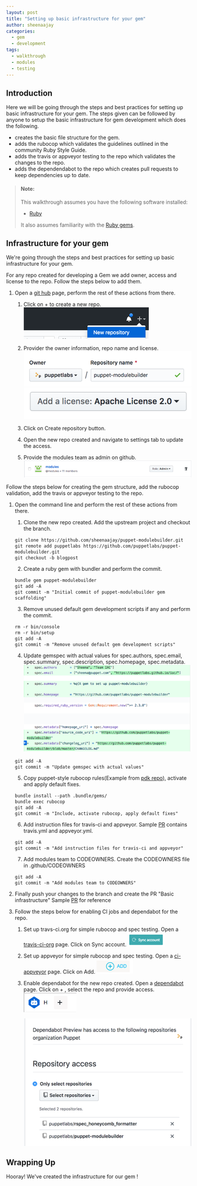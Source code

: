 ```yaml
---
layout: post
title: "Setting up basic infrastructure for your gem"
author: sheenaajay
categories:
  - gem
  - development
tags:
  - walkthrough
  - modules
  - testing
---
```


## Introduction

Here we will be going through the steps and best practices for setting up basic infrastructure for your gem. The steps given can be followed by anyone to setup the basic infrastructure for gem development which does the following. 
  - creates the basic file structure for the gem.
  - adds the rubocop which validates the guidelines outlined in the community Ruby Style Guide.
  - adds the travis or appveyor testing to the repo which validates the changes to the repo.
  - adds the dependendabot to the repo which creates pull requests to keep dependencies up to date.
  
> #### Note:
>
> This walkthrough assumes you have the following software installed:
>
> - [Ruby](https://www.ruby-lang.org/en/downloads/)
>
> It also assumes familiarity with the [Ruby gems](https://rubygems.org/).
> 

## Infrastructure for your gem

We're going through the steps and best practices for setting up basic infrastructure for your gem.

For any repo created for developing a Gem we add owner, access and license to the repo. Follow the steps below to add them.

1. Open a [git hub](https://github.com) page, perform the rest of these actions from there.
   1. Click on + to create a new repo.
      ![+](/assets/2020-02-19-infrastructure-for-the-gem/newrepo.png)

   2. Provider the owner information, repo name and license. 
      ![owner information and repo name](/assets/2020-02-19-infrastructure-for-the-gem/owner.png)
      ![license](/assets/2020-02-19-infrastructure-for-the-gem/license.png)
    
   3. Click on Create repository button.

   4. Open the new repo created and navigate to settings tab to update the access.

   5. Provide the modules team as admin on github.
      ![admin](/assets/2020-02-19-infrastructure-for-the-gem/githubowner.png)

Follow the steps below for creating the gem structure, add the rubocop validation, add the travis or appveyor testing to the repo.

1.  Open the command line and perform the rest of these actions from there.
    1.  Clone the new repo created. Add the upstream project and checkout the branch.
    ```shell
    git clone https://github.com/sheenaajay/puppet-modulebuilder.git
    git remote add puppetlabs https://github.com/puppetlabs/puppet-modulebuilder.git
    git checkout -b blogpost
    ```
    2.  Create a ruby gem with bundler and perform the commit.
    ```shell
    bundle gem puppet-modulebuilder
    git add -A
    git commit -m "Initial commit of puppet-modulebuilder gem scaffolding"
    ```
    3.  Remove unused default gem development scripts if any and perform the commit.
    ```shell
    rm -r bin/console 
    rm -r bin/setup
    git add -A
    git commit -m "Remove unused default gem development scripts"
    ```
    4.  Update gemspec with actual values for spec.authors, spec.email, spec.summary, spec.description, spec.homepage, spec.metadata.
        ![gemspec](/assets/2020-02-19-infrastructure-for-the-gem/gemspec.png)
    ```shell
    git add -A
    git commit -m "Update gemspec with actual values"
    ```
    5.  Copy puppet-style rubocop rules(Example from [pdk repo](https://github.com/puppetlabs/pdk/blob/master/.rubocop.yml)), activate and apply default fixes.
    ```shell
    bundle install --path .bundle/gems/
    bundle exec rubocop
    git add -A
    git commit -m "Include, activate rubocop, apply default fixes"
    ```
    6.  Add instruction files for travis-ci and appveyor. Sample [PR](https://github.com/puppetlabs/puppet-modulebuilder/pull/1) contains travis.yml and appveyor.yml.
    ```shell
    git add -A
    git commit -m "Add instruction files for travis-ci and appveyor"
    ```
    7.  Add modules team to CODEOWNERS. Create the CODEOWNERS file in .github/CODEOWNERS
    ```shell
    git add -A
    git commit -m "Add modules team to CODEOWNERS"
    ```

2. Finally push your changes to the branch and create the PR "Basic infrastructure"
   Sample [PR](https://github.com/puppetlabs/puppet-modulebuilder/pull/1) for reference

3. Follow the steps below for enabling CI jobs and dependabot for the repo.
   1. Set up travs-ci.org for simple rubocop and spec testing. Open a [travis-ci-org](https://travis-ci.org/account/repositories) page. Click on      Sync account.
      ![Sync account](/assets/2020-02-19-infrastructure-for-the-gem/syncaccount.png)
   2. Set up appveyor for simple rubocop and spec testing. Open a [ci-appveyor](https://ci.appveyor.com/account/puppetlabs/projects/new) page.        Click on Add.
      ![Add](/assets/2020-02-19-infrastructure-for-the-gem/add.png)
   3. Enable dependabot for the new repo created. Open a [dependabot](https://app.dependabot.com/accounts/puppetlabs/) page. 
      Click on + , select the repo and provide access.
      ![+](/assets/2020-02-19-infrastructure-for-the-gem/dependabotadd.png)

      ![repo created](/assets/2020-02-19-infrastructure-for-the-gem/dependabot.png)


## Wrapping Up

Hooray! We've created the infrastructure for our gem !
